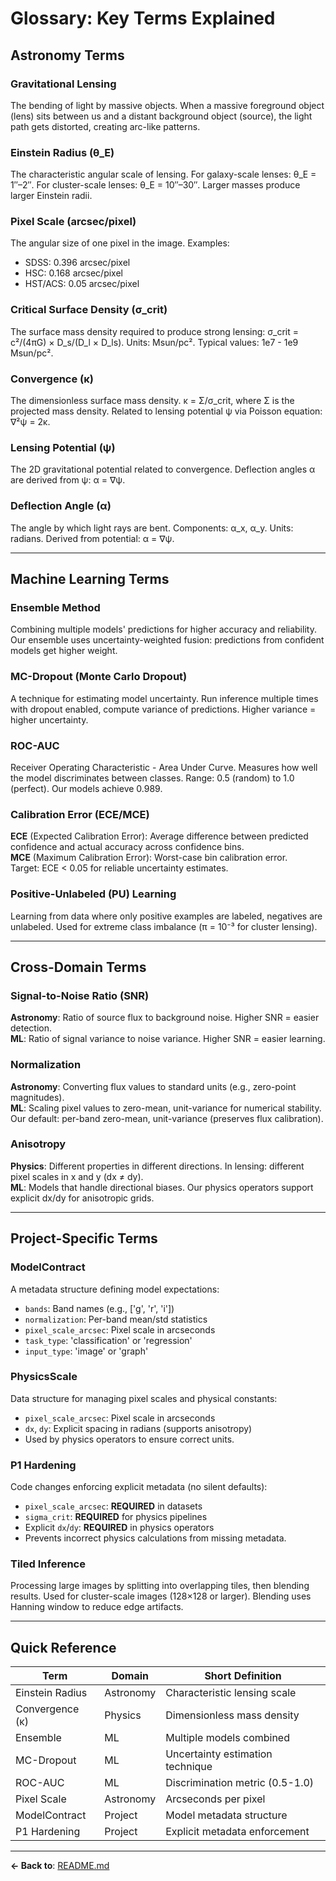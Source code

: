 # Glossary: Key Terms Explained

## Astronomy Terms

### Gravitational Lensing
The bending of light by massive objects. When a massive foreground object (lens) sits between us and a distant background object (source), the light path gets distorted, creating arc-like patterns.

### Einstein Radius (θ_E)
The characteristic angular scale of lensing. For galaxy-scale lenses: θ_E = 1″–2″. For cluster-scale lenses: θ_E = 10″–30″. Larger masses produce larger Einstein radii.

### Pixel Scale (arcsec/pixel)
The angular size of one pixel in the image. Examples:
- SDSS: 0.396 arcsec/pixel
- HSC: 0.168 arcsec/pixel
- HST/ACS: 0.05 arcsec/pixel

### Critical Surface Density (σ_crit)
The surface mass density required to produce strong lensing: σ_crit = c²/(4πG) × D_s/(D_l × D_ls). Units: Msun/pc². Typical values: 1e7 - 1e9 Msun/pc².

### Convergence (κ)
The dimensionless surface mass density. κ = Σ/σ_crit, where Σ is the projected mass density. Related to lensing potential ψ via Poisson equation: ∇²ψ = 2κ.

### Lensing Potential (ψ)
The 2D gravitational potential related to convergence. Deflection angles α are derived from ψ: α = ∇ψ.

### Deflection Angle (α)
The angle by which light rays are bent. Components: α_x, α_y. Units: radians. Derived from potential: α = ∇ψ.

---

## Machine Learning Terms

### Ensemble Method
Combining multiple models' predictions for higher accuracy and reliability. Our ensemble uses uncertainty-weighted fusion: predictions from confident models get higher weight.

### MC-Dropout (Monte Carlo Dropout)
A technique for estimating model uncertainty. Run inference multiple times with dropout enabled, compute variance of predictions. Higher variance = higher uncertainty.

### ROC-AUC
Receiver Operating Characteristic - Area Under Curve. Measures how well the model discriminates between classes. Range: 0.5 (random) to 1.0 (perfect). Our models achieve 0.989.

### Calibration Error (ECE/MCE)
**ECE** (Expected Calibration Error): Average difference between predicted confidence and actual accuracy across confidence bins.  
**MCE** (Maximum Calibration Error): Worst-case bin calibration error.  
Target: ECE < 0.05 for reliable uncertainty estimates.

### Positive-Unlabeled (PU) Learning
Learning from data where only positive examples are labeled, negatives are unlabeled. Used for extreme class imbalance (π = 10⁻³ for cluster lensing).

---

## Cross-Domain Terms

### Signal-to-Noise Ratio (SNR)
**Astronomy**: Ratio of source flux to background noise. Higher SNR = easier detection.  
**ML**: Ratio of signal variance to noise variance. Higher SNR = easier learning.

### Normalization
**Astronomy**: Converting flux values to standard units (e.g., zero-point magnitudes).  
**ML**: Scaling pixel values to zero-mean, unit-variance for numerical stability. Our default: per-band zero-mean, unit-variance (preserves flux calibration).

### Anisotropy
**Physics**: Different properties in different directions. In lensing: different pixel scales in x and y (dx ≠ dy).  
**ML**: Models that handle directional biases. Our physics operators support explicit dx/dy for anisotropic grids.

---

## Project-Specific Terms

### ModelContract
A metadata structure defining model expectations:
- `bands`: Band names (e.g., ['g', 'r', 'i'])
- `normalization`: Per-band mean/std statistics
- `pixel_scale_arcsec`: Pixel scale in arcseconds
- `task_type`: 'classification' or 'regression'
- `input_type`: 'image' or 'graph'

### PhysicsScale
Data structure for managing pixel scales and physical constants:
- `pixel_scale_arcsec`: Pixel scale in arcseconds
- `dx`, `dy`: Explicit spacing in radians (supports anisotropy)
- Used by physics operators to ensure correct units.

### P1 Hardening
Code changes enforcing explicit metadata (no silent defaults):
- `pixel_scale_arcsec`: **REQUIRED** in datasets
- `sigma_crit`: **REQUIRED** for physics pipelines
- Explicit `dx`/`dy`: **REQUIRED** in physics operators
- Prevents incorrect physics calculations from missing metadata.

### Tiled Inference
Processing large images by splitting into overlapping tiles, then blending results. Used for cluster-scale images (128×128 or larger). Blending uses Hanning window to reduce edge artifacts.

---

## Quick Reference

| Term | Domain | Short Definition |
|------|--------|------------------|
| Einstein Radius | Astronomy | Characteristic lensing scale |
| Convergence (κ) | Physics | Dimensionless mass density |
| Ensemble | ML | Multiple models combined |
| MC-Dropout | ML | Uncertainty estimation technique |
| ROC-AUC | ML | Discrimination metric (0.5-1.0) |
| Pixel Scale | Astronomy | Arcseconds per pixel |
| ModelContract | Project | Model metadata structure |
| P1 Hardening | Project | Explicit metadata enforcement |

---

**← Back to**: [README.md](../README.md)

